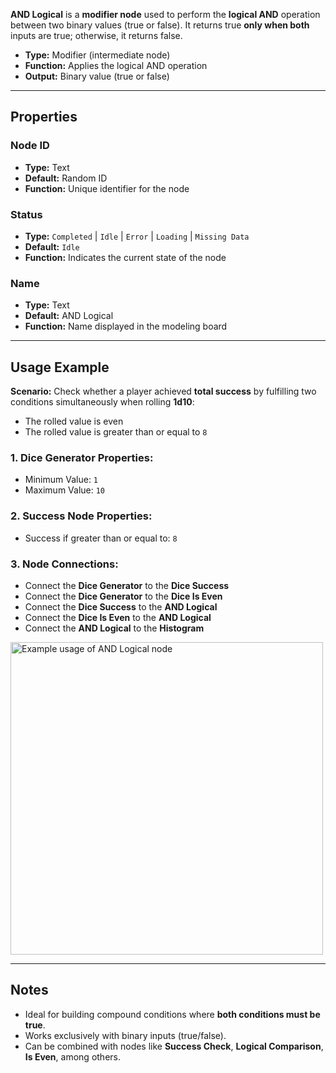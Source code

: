 **AND Logical** is a **modifier node** used to perform the **logical AND** operation between two binary values (true or false). It returns true **only when both** inputs are true; otherwise, it returns false.

- **Type:** Modifier (intermediate node)
- **Function:** Applies the logical AND operation
- **Output:** Binary value (true or false)

---

## **Properties**

### **Node ID**

- **Type:** Text
- **Default:** Random ID
- **Function:** Unique identifier for the node

### **Status**

- **Type:** `Completed` | `Idle` | `Error` | `Loading` | `Missing Data`
- **Default:** `Idle`
- **Function:** Indicates the current state of the node

### **Name**

- **Type:** Text
- **Default:** AND Logical
- **Function:** Name displayed in the modeling board

---

## **Usage Example**

**Scenario:** Check whether a player achieved **total success** by fulfilling two conditions simultaneously when rolling **1d10**:

- The rolled value is even
- The rolled value is greater than or equal to `8`

### **1. Dice Generator Properties:**

- Minimum Value: `1`
- Maximum Value: `10`

### **2. Success Node Properties:**

- Success if greater than or equal to: `8`

### **3. Node Connections:**

- Connect the **Dice Generator** to the **Dice Success**
- Connect the **Dice Generator** to the **Dice Is Even**
- Connect the **Dice Success** to the **AND Logical**
- Connect the **Dice Is Even** to the **AND Logical**
- Connect the **AND Logical** to the **Histogram**

<img src="/node-crafter/doc-images/and-logical.png" alt="Example usage of AND Logical node" width="500px"/>

---

## **Notes**

- Ideal for building compound conditions where **both conditions must be true**.
- Works exclusively with binary inputs (true/false).
- Can be combined with nodes like **Success Check**, **Logical Comparison**, **Is Even**, among others.
